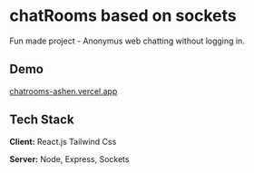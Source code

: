 
# chatRooms based on sockets

Fun made project - Anonymus web chatting without logging in.



## Demo

[chatrooms-ashen.vercel.app](https://chatrooms-ashen.vercel.app/)


## Tech Stack

**Client:** React.js Tailwind Css

**Server:** Node, Express, Sockets

